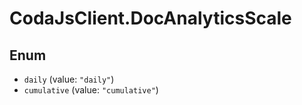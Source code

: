# CodaJsClient.DocAnalyticsScale

## Enum

* `daily` (value: `"daily"`)
* `cumulative` (value: `"cumulative"`)
